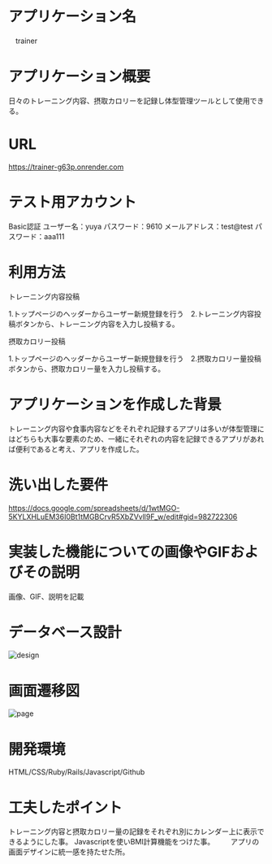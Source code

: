# アプリケーション名　
　trainer
 
 # アプリケーション概要
 日々のトレーニング内容、摂取カロリーを記録し体型管理ツールとして使用できる。
 
 # URL
 https://trainer-g63p.onrender.com
 
 # テスト用アカウント
 Basic認証
 ユーザー名：yuya
 パスワード：9610
 メールアドレス：test@test
 パスワード：aaa111
 
 # 利用方法
 トレーニング内容投稿
 
 1.トップページのヘッダーからユーザー新規登録を行う　2.トレーニング内容投稿ボタンから、トレーニング内容を入力し投稿する。

 摂取カロリー投稿
 
 1.トップページのヘッダーからユーザー新規登録を行う　2.摂取カロリー量投稿ボタンから、摂取カロリー量を入力し投稿する。

 # アプリケーションを作成した背景
 トレーニング内容や食事内容などをそれぞれ記録するアプリは多いが体型管理にはどちらも大事な要素のため、一緒にそれぞれの内容を記録できるアプリがあれば便利であると考え、アプリを作成した。

 # 洗い出した要件
 https://docs.google.com/spreadsheets/d/1wtMGO-5KYLXHLuEM36I0Bt1tMGBCrvR5XbZVvll9F_w/edit#gid=982722306

 # 実装した機能についての画像やGIFおよびその説明
 画像、GIF、説明を記載

 # データベース設計
![design](https://github.com/yuuya210618/trainer/assets/128597594/6f5bd681-4260-414b-9bcb-076cbf31ee0a)

 # 画面遷移図
![page](https://github.com/yuuya210618/trainer/assets/128597594/4888f18c-97ad-47aa-8381-1916720ec294)

 # 開発環境
HTML/CSS/Ruby/Rails/Javascript/Github
 
 # 工夫したポイント
 トレーニング内容と摂取カロリー量の記録をそれぞれ別にカレンダー上に表示できるようにした事。
 Javascriptを使いBMI計算機能をつけた事。
　　アプリの画面デザインに統一感を持たせた所。


